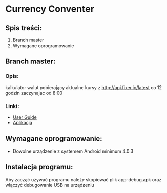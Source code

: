 # Currency Conventer

## Spis treści:
1. Branch master
2. Wymagane oprogramowanie


## Branch master:
### Opis:
kalkulator walut pobierający aktualne kursy z http://api.fixer.io/latest co 12 godzin zaczynajac od 8:00

### Linki:
* [User Guide](https://bitbucket.org/mgoniprowski/currency/src/293e59508c79bc2e88ffdf32b9d306b30a1c4162/docs/?at=master)
* [Aplikacja](https://bitbucket.org/mgoniprowski/currency/src/293e59508c79bc2e88ffdf32b9d306b30a1c4162/docs/?at=master)

## Wymagane oprogramowanie:
* Dowolne urządzenie z systemem Android minimum 4.0.3 

## Instalacja programu:
Aby zacząć używać programu należy skopiować plik app-debug.apk oraz włączyć debugowanie USB na urządzeniu